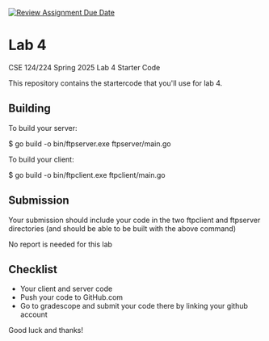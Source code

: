 [![Review Assignment Due Date](https://classroom.github.com/assets/deadline-readme-button-22041afd0340ce965d47ae6ef1cefeee28c7c493a6346c4f15d667ab976d596c.svg)](https://classroom.github.com/a/beBFlIiL)
# Lab 4

CSE 124/224 Spring 2025 Lab 4 Starter Code

This repository contains the startercode that you'll use for lab 4.

## Building

To build your server:

$ go build -o bin/ftpserver.exe ftpserver/main.go

To build your client:

$ go build -o bin/ftpclient.exe ftpclient/main.go

## Submission

Your submission should include your code in the two ftpclient and ftpserver
directories (and should be able to be built with the above command)

No report is needed for this lab

## Checklist

* Your client and server code
* Push your code to GitHub.com
* Go to gradescope and submit your code there by linking your github account

Good luck and thanks!
